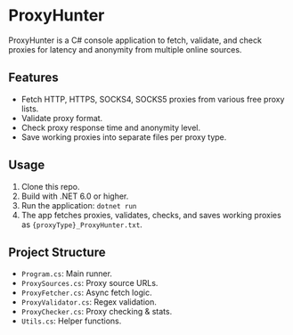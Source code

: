 # ProxyHunter

ProxyHunter is a C# console application to fetch, validate, and check proxies for latency and anonymity from multiple online sources.

## Features

- Fetch HTTP, HTTPS, SOCKS4, SOCKS5 proxies from various free proxy lists.
- Validate proxy format.
- Check proxy response time and anonymity level.
- Save working proxies into separate files per proxy type.

## Usage

1. Clone this repo.
2. Build with .NET 6.0 or higher.
3. Run the application: `dotnet run`
4. The app fetches proxies, validates, checks, and saves working proxies as `{proxyType}_ProxyHunter.txt`.

## Project Structure

- `Program.cs`: Main runner.
- `ProxySources.cs`: Proxy source URLs.
- `ProxyFetcher.cs`: Async fetch logic.
- `ProxyValidator.cs`: Regex validation.
- `ProxyChecker.cs`: Proxy checking & stats.
- `Utils.cs`: Helper functions.


